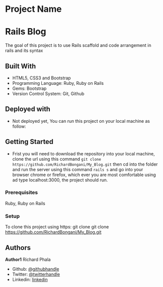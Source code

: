# Project Name
# Rails Blog

The goal of this project is to use Rails scaffold and code arrangement in rails and its syntax

## Built With
- HTML5, CSS3 and Bootstrap
- Programming Language: Ruby, Ruby on Rails
- Gems:  Bootstrap
- Version Control System: Git, Github

## Deployed with
- Not deployed yet, You can run this project on your local machine as follow:

## Getting Started
- Frist you will need to download the repository into your local machine, clone the url using this command ```git clone https://github.com/RichardBongani/My_Blog.git``` then cd into the folder and run the server using this command ```rails s``` and go into your browser chrome or firefox, which ever you are most comfortable using ad type localhost:3000, the project should run.

### Prerequisites
Ruby, Ruby on Rails

### Setup
To clone this project using https: git clone git clone https://github.com/RichardBongani/My_Blog.git


## Authors

**Author1**
  Richard Phala
- Github: [@githubhandle](https://github.com/RichardBongani)
- Twitter: [@twitterhandle](https://github.com/Richard15391169)
- Linkedin: [linkedin](https://www.linkedin.com/in/richard-phala-078428113/)
